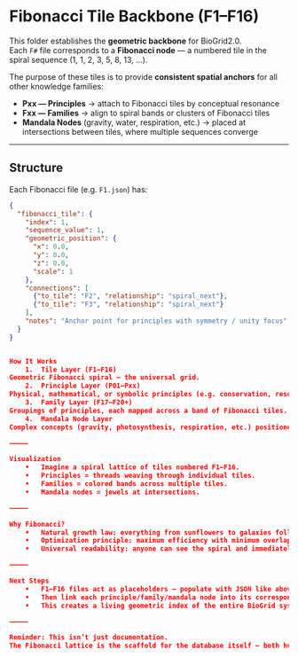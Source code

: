 # Fibonacci Tile Backbone (F1–F16)

This folder establishes the **geometric backbone** for BioGrid2.0.  
Each `F#` file corresponds to a **Fibonacci node** — a numbered tile in the spiral sequence (1, 1, 2, 3, 5, 8, 13, …).  

The purpose of these tiles is to provide **consistent spatial anchors** for all other knowledge families:

- **Pxx — Principles** → attach to Fibonacci tiles by conceptual resonance  
- **Fxx — Families** → align to spiral bands or clusters of Fibonacci tiles  
- **Mandala Nodes** (gravity, water, respiration, etc.) → placed at intersections between tiles, where multiple sequences converge  

---

## Structure

Each Fibonacci file (e.g. `F1.json`) has:

```json
{
  "fibonacci_tile": {
    "index": 1,
    "sequence_value": 1,
    "geometric_position": {
      "x": 0.0,
      "y": 0.0,
      "z": 0.0,
      "scale": 1
    },
    "connections": [
      {"to_tile": "F2", "relationship": "spiral_next"},
      {"to_tile": "F3", "relationship": "spiral_next"}
    ],
    "notes": "Anchor point for principles with symmetry / unity focus"
  }
}


How It Works
	1.	Tile Layer (F1–F16)
Geometric Fibonacci spiral — the universal grid.
	2.	Principle Layer (P01–Pxx)
Physical, mathematical, or symbolic principles (e.g. conservation, resonance) linked to nearest Fibonacci anchors.
	3.	Family Layer (F17–F20+)
Groupings of principles, each mapped across a band of Fibonacci tiles.
	4.	Mandala Node Layer
Complex concepts (gravity, photosynthesis, respiration, etc.) positioned at intersections where Fibonacci spirals overlap — this makes them natural attractors for multiple principles/families.

⸻

Visualization
	•	Imagine a spiral lattice of tiles numbered F1–F16.
	•	Principles = threads weaving through individual tiles.
	•	Families = colored bands across multiple tiles.
	•	Mandala nodes = jewels at intersections.

⸻

Why Fibonacci?
	•	Natural growth law: everything from sunflowers to galaxies follows it.
	•	Optimization principle: maximum efficiency with minimum overlap.
	•	Universal readability: anyone can see the spiral and immediately understand “how things connect.”

⸻

Next Steps
	•	F1–F16 files act as placeholders — populate with JSON like above.
	•	Then link each principle/family/mandala node into its corresponding tile(s).
	•	This creates a living geometric index of the entire BioGrid system.

⸻

Reminder: This isn’t just documentation.
The Fibonacci lattice is the scaffold for the database itself — both humans and AIs can navigate it as a natural information map.
